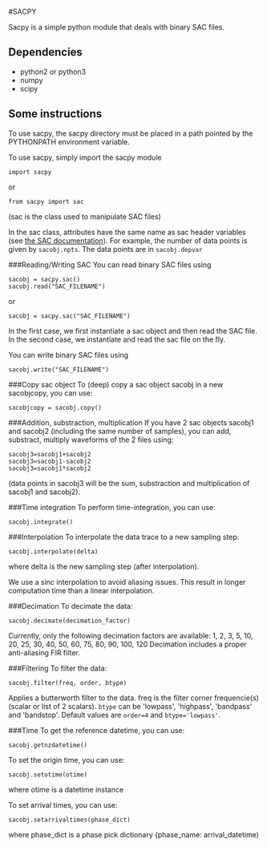 
#SACPY

Sacpy is a simple python module that deals with binary SAC files.


## Dependencies
- python2 or python3
- numpy
- scipy

## Some instructions
To use sacpy, the sacpy directory must be placed in a path pointed by the PYTHONPATH environment variable.

To use sacpy, simply import the sacpy module
```
import sacpy
```
or 
```
from sacpy import sac
```
(sac is the class used to manipulate SAC files)

In the sac class, attributes have the same name as sac header variables (see [the SAC documentation](http://ds.iris.edu/files/sac-manual/manual/file_format.html)). For example, the number of data points is given by `sacobj.npts`. The data points are in `sacobj.depvar`

###Reading/Writing SAC 
You can read binary SAC files using
```
sacobj = sacpy.sac()
sacobj.read("SAC_FILENAME")
```
or
```
sacobj = sacpy.sac("SAC_FILENAME")
```
In the first case, we first instantiate a sac object and then read the SAC file. In the second case, we instantiate and read the sac file on the fly. 

You can write binary SAC files using
```
sacobj.write("SAC_FILENAME")
```

###Copy sac object
To (deep) copy a sac object sacobj in a new sacobjcopy, you can use:
```
sacobjcopy = sacobj.copy()
```

###Addition, substraction, multiplication
If you have 2 sac objects sacobj1 and sacobj2 (including the same number of samples), you can add, substract, multiply waveforms of the 2 files using:
```
sacobj3=sacobj1+sacobj2
sacobj3=sacobj1-sacobj2
sacobj3=sacobj1*sacobj2
```
(data points in sacobj3 will be the sum, substraction and multiplication of sacobj1 and sacobj2). 

###Time integration
To perform time-integration, you can use:
```
sacobj.integrate()
```

###Interpolation
To interpolate the data trace to a new sampling step:
```
sacobj.interpolate(delta)
```
where delta is the new sampling step (after interpolation).

We use a sinc interpolation to avoid aliasing issues. This result in longer computation time than a linear interpolation.

###Decimation
To decimate the data:
```
sacobj.decimate(decimation_factor)
```
Currently, only the following decimation factors are available:
1, 2, 3, 5, 10, 20, 25, 30, 40, 50, 60, 75, 80, 90, 100, 120
Decimation includes a proper anti-aliasing FIR filter.

###Filtering
To filter the data:
```
sacobj.filter(freq, order, btype)
```
Applies a butterworth filter to the data. freq is the filter corner frequencie(s) (scalar or list of 2 scalars).
`btype` can be 'lowpass', 'highpass', 'bandpass' and 'bandstop'. Default values are `order=4` and `btype='lowpass'`.

###Time
To get the reference datetime, you can use:
```
sacobj.getnzdatetime()
```

To set the origin time, you can use:
```
sacobj.setotime(otime)
```
where otime is a datetime instance


To set arrival times, you can use:
```
sacobj.setarrivaltimes(phase_dict)
```
where phase_dict is a phase pick dictionary {phase_name: arrival_datetime)



